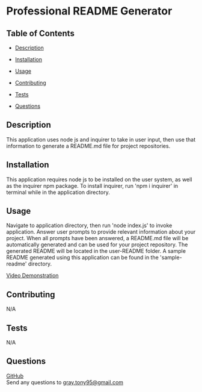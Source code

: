 # Professional README Generator

  

  ## Table of Contents

  - [Description](#description)
  - [Installation](#installation)
  - [Usage](#usage)
  
  - [Contributing](#contributing)
  - [Tests](#tests)
  - [Questions](#questions)
  ## Description

  This application uses node js and inquirer to take in user input, then use that information to generate a README.md file for project repositories.
  ## Installation

  This application requires node js to be installed on the user system, as well as the inquirer npm package. To install inquirer, run 'npm i inquirer' in terminal while in the application directory.
  ## Usage

  Navigate to application directory, then run 'node index.js' to invoke application. Answer user prompts to provide relevant information about your project. When all prompts have been answered, a README.md file will be automatically generated and can be used for your project repository. The generated README will be located in the user-README folder. A sample README generated using this application can be found in the 'sample-readme' directory.
  
  [Video Demonstration](https://app.castify.com/view/c371fd8e-bf11-4c25-b6f2-8ba68de8f897)
  ## Contributing

  N/A
  ## Tests

  N/A
  ## Questions

  [GitHub](https://github.com/TGray95) <br>
  Send any questions to gray.tony95@gmail.com
